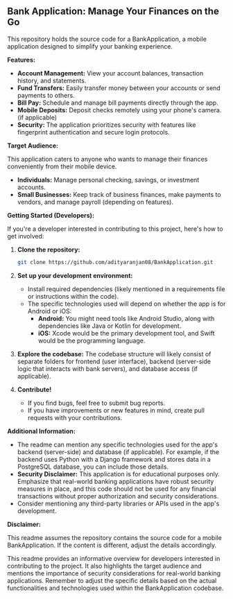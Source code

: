 ## Bank Application: Manage Your Finances on the Go

This repository holds the source code for a BankApplication, a mobile application designed to simplify your banking experience.

**Features:**

* **Account Management:** View your account balances, transaction history, and statements.
* **Fund Transfers:** Easily transfer money between your accounts or send payments to others.
* **Bill Pay:** Schedule and manage bill payments directly through the app.
* **Mobile Deposits:** Deposit checks remotely using your phone's camera. (if applicable)
* **Security:** The application prioritizes security with features like fingerprint authentication and secure login protocols.

**Target Audience:**

This application caters to anyone who wants to manage their finances conveniently from their mobile device. 

* **Individuals:** Manage personal checking, savings, or investment accounts.
* **Small Businesses:** Keep track of business finances, make payments to vendors, and manage payroll (depending on features).

**Getting Started (Developers):**

If you're a developer interested in contributing to this project, here's how to get involved:

1. **Clone the repository:**

   ```bash
   git clone https://github.com/adityaranjan08/BankApplication.git
   ```

2. **Set up your development environment:**

   - Install required dependencies (likely mentioned in a requirements file or instructions within the code).
   * The specific technologies used will depend on whether the app is for Android or iOS:
      * **Android:** You might need tools like Android Studio, along with dependencies like Java or Kotlin for development.
      * **iOS:** Xcode would be the primary development tool, and Swift would be the programming language.

3. **Explore the codebase:** The codebase structure will likely consist of separate folders for frontend (user interface), backend (server-side logic that interacts with bank servers), and database access (if applicable).

4. **Contribute!** 
   - If you find bugs, feel free to submit bug reports.
   - If you have improvements or new features in mind, create pull requests with your contributions.

**Additional Information:**

* The readme can mention any specific technologies used for the app's backend (server-side) and database (if applicable). For example, if the backend uses Python with a Django framework and stores data in a PostgreSQL database, you can include those details.
* **Security Disclaimer:**  This application is for educational purposes only. Emphasize that real-world banking applications have robust security measures in place, and this code should not be used for any financial transactions without proper authorization and security considerations.
* Consider mentioning any third-party libraries or APIs used in the app's development.

**Disclaimer:**

This readme assumes the repository contains the source code for a mobile BankApplication. If the content is different, adjust the details accordingly.

This readme provides an informative overview for developers interested in contributing to the project. It also highlights the target audience and mentions the importance of security considerations for real-world banking applications. Remember to adjust the specific details based on the actual functionalities and technologies used within the BankApplication codebase.

